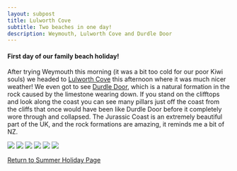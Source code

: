 ```yaml
---
layout: subpost
title: Lulworth Cove
subtitle: Two beaches in one day!
description: Weymouth, Lulworth Cove and Durdle Door
---
```


<h4>First day of our family beach holiday!</h4>

After trying Weymouth this morning (it was a bit too cold for our poor Kiwi souls) we headed to <a target="_blank" href="https://www.visit-dorset.com/things-to-do/lulworth-cove-p807263">Lulworth Cove</a> this afternoon where it was much nicer weather! We even got to see <a target="_blank" href="https://www.visit-dorset.com/things-to-do/durdle-door-p1262763">Durdle Door</a>, which is a natural formation in the rock caused by the limestone wearing down. If you stand on the clifftops and look along the coast you can see many pillars just off the coast from the cliffs that once would have been like Durdle Door before it completely wore through and collapsed.
The Jurassic Coast is an extremely beautiful part of the UK, and the rock formations are amazing, it reminds me a bit of NZ.

<img src="https://adventuresofthetravellingtwins.com/Photos/2013-08-26-LulworthCove/day11-min.JPG" class="image1">
<img src="https://adventuresofthetravellingtwins.com/Photos/2013-08-26-LulworthCove/day12-min.JPG" class="image1">
<img src="https://adventuresofthetravellingtwins.com/Photos/2013-08-26-LulworthCove/day13-min.JPG" class="image1">
<img src="https://adventuresofthetravellingtwins.com/Photos/2013-08-26-LulworthCove/day14-min.JPG" class="image1">
<img src="https://adventuresofthetravellingtwins.com/Photos/2013-08-26-LulworthCove/day15-min.JPG" class="image1">
<img src="https://adventuresofthetravellingtwins.com/Photos/2013-08-26-LulworthCove/day16-min.JPG" class="image1">

<a href="https://adventuresofthetravellingtwins.com/2013/08/24/familysummerholiday/">Return to Summer Holiday Page</a>
